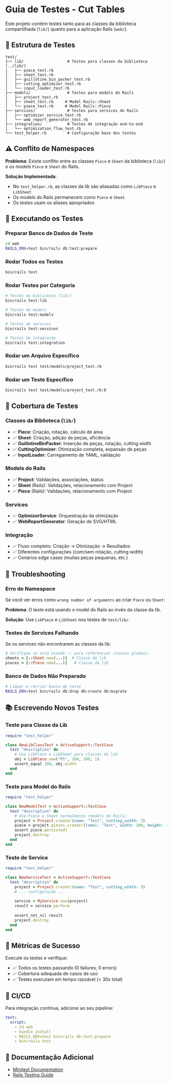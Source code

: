 # Guia de Testes - Cut Tables

Este projeto contém testes tanto para as classes da biblioteca compartilhada (`lib/`) quanto para a aplicação Rails (`web/`).

## 📁 Estrutura de Testes

```
test/
├── lib/                   # Testes para classes da biblioteca (../lib/)
│   ├── piece_test.rb
│   ├── sheet_test.rb
│   ├── guillotine_bin_packer_test.rb
│   ├── cutting_optimizer_test.rb
│   └── input_loader_test.rb
├── models/                # Testes para models do Rails
│   ├── project_test.rb
│   ├── sheet_test.rb     # Model Rails::Sheet
│   └── piece_test.rb     # Model Rails::Piece
├── services/              # Testes para services do Rails
│   ├── optimizer_service_test.rb
│   └── web_report_generator_test.rb
├── integration/           # Testes de integração end-to-end
│   └── optimization_flow_test.rb
└── test_helper.rb         # Configuração base dos testes
```

## ⚠️ Conflito de Namespaces

**Problema**: Existe conflito entre as classes `Piece` e `Sheet` da biblioteca (`lib/`) e os models `Piece` e `Sheet` do Rails.

**Solução Implementada**:
- No `test_helper.rb`, as classes da lib são aliasadas como `LibPiece` e `LibSheet`
- Os models do Rails permanecem como `Piece` e `Sheet`
- Os testes usam os aliases apropriados

## 🧪 Executando os Testes

### Preparar Banco de Dados de Teste

```bash
cd web
RAILS_ENV=test bin/rails db:test:prepare
```

### Rodar Todos os Testes

```bash
bin/rails test
```

### Rodar Testes por Categoria

```bash
# Testes da biblioteca (lib/)
bin/rails test:lib

# Testes de models
bin/rails test:models

# Testes de services
bin/rails test:services

# Testes de integração
bin/rails test:integration
```

### Rodar um Arquivo Específico

```bash
bin/rails test test/models/project_test.rb
```

### Rodar um Teste Específico

```bash
bin/rails test test/models/project_test.rb:8
```

## 📝 Cobertura de Testes

### Classes da Biblioteca (`lib/`)

- ✅ **Piece**: Criação, rotação, cálculo de área
- ✅ **Sheet**: Criação, adição de peças, eficiência
- ✅ **GuillotineBinPacker**: Inserção de peças, rotação, cutting width
- ✅ **CuttingOptimizer**: Otimização completa, expansão de peças
- ✅ **InputLoader**: Carregamento de YAML, validação

### Models do Rails

- ✅ **Project**: Validações, associações, status
- ✅ **Sheet** (Rails): Validações, relacionamento com Project
- ✅ **Piece** (Rails): Validações, relacionamento com Project

### Services

- ✅ **OptimizerService**: Orquestração da otimização
- ✅ **WebReportGenerator**: Geração de SVG/HTML

### Integração

- ✅ Fluxo completo: Criação → Otimização → Resultados
- ✅ Diferentes configurações (com/sem rotação, cutting width)
- ✅ Cenários edge cases (muitas peças pequenas, etc.)

## 🐛 Troubleshooting

### Erro de Namespace

Se você ver erros como `wrong number of arguments` ao criar `Piece` ou `Sheet`:

**Problema**: O teste está usando o model do Rails ao invés da classe da lib.

**Solução**: Use `LibPiece` e `LibSheet` nos testes de `test/lib/`.

### Testes de Services Falhando

Se os services não encontrarem as classes da lib:

```ruby
# Verifique se está usando :: para referenciar classes globais:
sheets = [::Sheet.new(...)]  # Classe da lib
pieces = [::Piece.new(...)]   # Classe da lib
```

### Banco de Dados Não Preparado

```bash
# Limpar e recriar banco de teste
RAILS_ENV=test bin/rails db:drop db:create db:migrate
```

## 📚 Escrevendo Novos Testes

### Teste para Classe da Lib

```ruby
require "test_helper"

class NewLibClassTest < ActiveSupport::TestCase
  test "description" do
    # Use LibPiece e LibSheet para classes da lib
    obj = LibPiece.new("P1", 100, 200, 1)
    assert_equal 100, obj.width
  end
end
```

### Teste para Model do Rails

```ruby
require "test_helper"

class NewModelTest < ActiveSupport::TestCase
  test "description" do
    # Use Piece e Sheet normalmente (models do Rails)
    project = Project.create!(name: "Test", cutting_width: 3)
    piece = project.pieces.create!(label: "Test", width: 100, height: 200)
    assert piece.persisted?
    project.destroy
  end
end
```

### Teste de Service

```ruby
require "test_helper"

class NewServiceTest < ActiveSupport::TestCase
  test "description" do
    project = Project.create!(name: "Test", cutting_width: 3)
    # ... configuração ...
    
    service = MyService.new(project)
    result = service.perform
    
    assert_not_nil result
    project.destroy
  end
end
```

## 🎯 Métricas de Sucesso

Execute os testes e verifique:

- ✅ Todos os testes passando (0 failures, 0 errors)
- ✅ Cobertura adequada de casos de uso
- ✅ Testes executam em tempo razoável (< 30s total)

## 🚀 CI/CD

Para integração contínua, adicione ao seu pipeline:

```yaml
test:
  script:
    - cd web
    - bundle install
    - RAILS_ENV=test bin/rails db:test:prepare
    - bin/rails test
```

## 📖 Documentação Adicional

- [Minitest Documentation](https://github.com/minitest/minitest)
- [Rails Testing Guide](https://guides.rubyonrails.org/testing.html)

